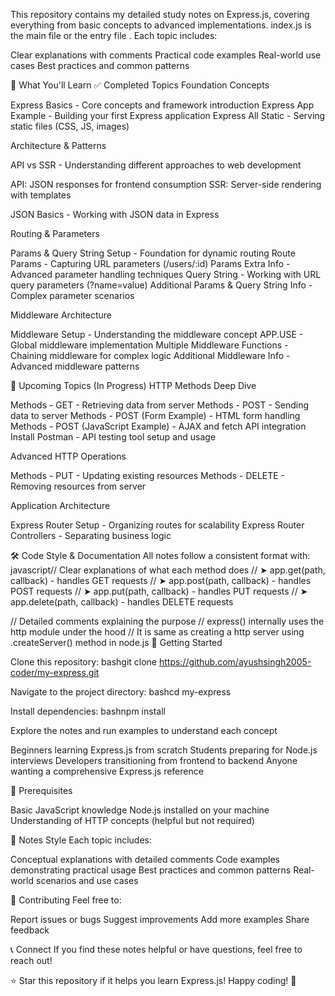 This repository contains my detailed study notes on Express.js, covering everything from basic concepts to advanced implementations.
index.js is the main file or the entry file .
Each topic includes:

Clear explanations with comments
Practical code examples
Real-world use cases
Best practices and common patterns

🎯 What You'll Learn
✅ Completed Topics
Foundation Concepts

Express Basics - Core concepts and framework introduction
Express App Example - Building your first Express application
Express All Static - Serving static files (CSS, JS, images)

Architecture & Patterns

API vs SSR - Understanding different approaches to web development

API: JSON responses for frontend consumption
SSR: Server-side rendering with templates


JSON Basics - Working with JSON data in Express

Routing & Parameters

Params & Query String Setup - Foundation for dynamic routing
Route Params - Capturing URL parameters (/users/:id)
Params Extra Info - Advanced parameter handling techniques
Query String - Working with URL query parameters (?name=value)
Additional Params & Query String Info - Complex parameter scenarios

Middleware Architecture

Middleware Setup - Understanding the middleware concept
APP.USE - Global middleware implementation
Multiple Middleware Functions - Chaining middleware for complex logic
Additional Middleware Info - Advanced middleware patterns

🚧 Upcoming Topics (In Progress)
HTTP Methods Deep Dive

Methods - GET - Retrieving data from server
Methods - POST - Sending data to server
Methods - POST (Form Example) - HTML form handling
Methods - POST (JavaScript Example) - AJAX and fetch API integration
Install Postman - API testing tool setup and usage

Advanced HTTP Operations

Methods - PUT - Updating existing resources
Methods - DELETE - Removing resources from server

Application Architecture

Express Router Setup - Organizing routes for scalability
Express Router Controllers - Separating business logic

🛠️ Code Style & Documentation
All notes follow a consistent format with:
javascript// Clear explanations of what each method does
// ➤ app.get(path, callback) - handles GET requests
// ➤ app.post(path, callback) - handles POST requests
// ➤ app.put(path, callback) - handles PUT requests
// ➤ app.delete(path, callback) - handles DELETE requests

// Detailed comments explaining the purpose
// express() internally uses the http module under the hood
// It is same as creating a http server using .createServer() method in node.js
🚀 Getting Started

Clone this repository:
bashgit clone https://github.com/ayushsingh2005-coder/my-express.git

Navigate to the project directory:
bashcd my-express

Install dependencies:
bashnpm install

Explore the notes and run examples to understand each concept

Beginners learning Express.js from scratch
Students preparing for Node.js interviews
Developers transitioning from frontend to backend
Anyone wanting a comprehensive Express.js reference

🔧 Prerequisites

Basic JavaScript knowledge
Node.js installed on your machine
Understanding of HTTP concepts (helpful but not required)

📝 Notes Style
Each topic includes:

Conceptual explanations with detailed comments
Code examples demonstrating practical usage
Best practices and common patterns
Real-world scenarios and use cases

🤝 Contributing
Feel free to:

Report issues or bugs
Suggest improvements
Add more examples
Share feedback

📞 Connect
If you find these notes helpful or have questions, feel free to reach out!

⭐ Star this repository if it helps you learn Express.js!
Happy coding! 🚀
